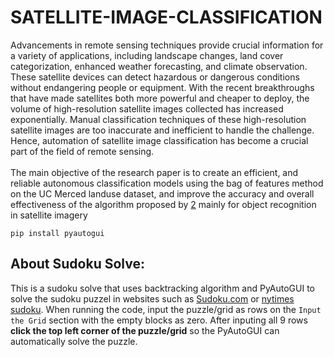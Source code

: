 # SATELLITE-IMAGE-CLASSIFICATION

Advancements in remote sensing techniques provide crucial information for a
variety of applications, including landscape changes, land cover categorization, enhanced weather forecasting, and climate observation. These satellite
devices can detect hazardous or dangerous conditions without endangering
people or equipment. With the recent breakthroughs that have made satellites both more powerful and cheaper to deploy, the volume of high-resolution satellite images collected has increased exponentially. Manual classification techniques of these
high-resolution satellite images are too inaccurate and inefficient to handle
the challenge. Hence, automation of satellite image classification has become a crucial part of the field of remote sensing.
</br> </br> 
The main objective of the research paper is to create an efficient, and reliable
autonomous classification models using the bag of features method on the
UC Merced landuse dataset, and improve the accuracy and overall effectiveness of the algorithm proposed by [2](https://arxiv.org/abs/1702.06850) mainly for object recognition in satellite
imagery
```
pip install pyautogui
```

## About Sudoku Solve:

This is a sudoku solve that uses backtracking algorithm and PyAutoGUI to solve the sudoku puzzel in websites such as [Sudoku.com](https://arxiv.org/abs/1702.06850) or [nytimes sudoku](https://www.nytimes.com/puzzles/sudoku/easy). When running the code, input the puzzle/grid as rows on the ``` Input the Grid ``` section with the empty blocks as zero. After inputing all 9 rows **click the top left corner of the puzzle/grid** so the PyAutoGUI can automatically solve the puzzle.
